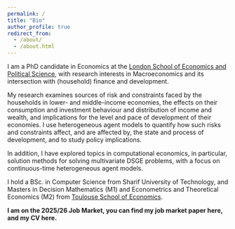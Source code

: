 ```yaml
---
permalink: /
title: "Bio"
author_profile: true
redirect_from: 
  - /about/
  - /about.html
---
```

I am a PhD candidate in Economics at the [London School of Economics and Political Science](https://www.lse.ac.uk/economics), with research interests in Macroeconomics and its intersection with (household) finance and development. 

My research examines sources of risk and constraints faced by the households in lower- and middle-income economies, the effects on their consumption and investment behaviour and distribution of income and wealth, and implications for the level and pace of development of their economies. I use heterogeneous agent models to quantify how such risks and constraints affect, and are affected by, the state and process of development, and to study policy implications.

In addition, I have explored topics in computational economics, in particular, solution methods for solving multivariate DSGE problems, with a focus on continuous-time heterogeneous agent models.

I hold a BSc. in Computer Science from Sharif University of Technology, and Masters in Decision Mathematics (M1) and Econometrics and Theoretical Economics (M2) from [Toulouse School of Economics](https://www.tse-fr.eu/).


<!-- '*Amazing presentation skills, ability to explain things clearly and a great sense for humor*', '*[he] understands what people don’t understand and addresses it perfectly*', '*the best seminar teacher I have ever had in the LSE*', '*proportions of math and intuition were also well-balanced*', '*Amazing tutor, literally the best I have had*', '*humble, patient, enlightened*', '*fantastic tutor who's enthusiasm for macroeconomics is as undeniable as it is infectious.*' -->

**I am on the 2025/26 Job Market, you can find my job market paper here, and my CV here.**
